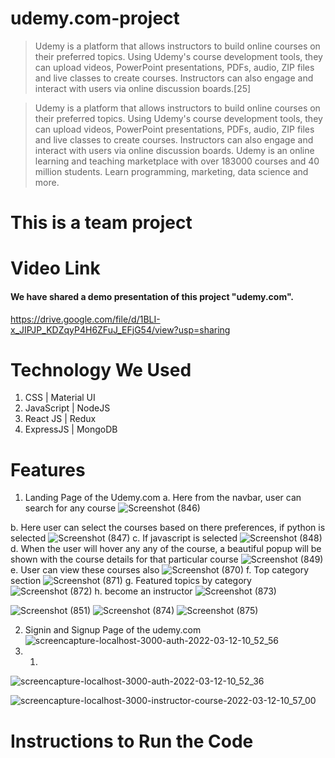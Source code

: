 # udemy.com-project
> Udemy is a platform that allows instructors to build online courses on their preferred topics. Using Udemy's course development tools, they can upload videos, PowerPoint presentations, PDFs, audio, ZIP files and live classes to create courses. Instructors can also engage and interact with users via online discussion boards.[25]

> Udemy is a platform that allows instructors to build online courses on their preferred topics. Using Udemy's course development tools, they can upload videos, PowerPoint presentations, PDFs, audio, ZIP files and live classes to create courses. Instructors can also engage and interact with users via online discussion boards.
> Udemy is an online learning and teaching marketplace with over 183000 courses and 40 million students. Learn programming, marketing, data science and more.
# This is a team project
# Video Link
#### We have shared a demo presentation of this project "udemy.com".
https://drive.google.com/file/d/1BLI-x_JIPJP_KDZqyP4H6ZFuJ_EFjG54/view?usp=sharing
# Technology We Used
1. CSS | Material UI
2. JavaScript | NodeJS
3. React JS | Redux
4. ExpressJS | MongoDB
# Features
1. Landing Page of the Udemy.com
a. Here from the navbar, user can search for any course
![Screenshot (846)](https://user-images.githubusercontent.com/65801101/158005211-cf4f40a0-dfbf-4d18-ad0c-977fe5b6f559.png)

b. Here user can select the courses based on there preferences, if python is selected
![Screenshot (847)](https://user-images.githubusercontent.com/65801101/158005230-6415e4f8-dfe5-4fc1-bd1d-a97f1d93ea30.png)
c. If javascript is selected
![Screenshot (848)](https://user-images.githubusercontent.com/65801101/158005240-4c0ce34e-f514-4bbc-9399-9d0b50e1303c.png)
d. When the user will hover any any of the course, a beautiful popup will be shown with the course details for that particular course
![Screenshot (849)](https://user-images.githubusercontent.com/65801101/158005255-a9514261-fa3e-476d-a27e-a7116eb79d4e.png)
e. User can view these courses also
![Screenshot (870)](https://user-images.githubusercontent.com/65801101/158005773-4b3d81f8-519b-438a-aae7-e1f27e232393.png)
f. Top category section
![Screenshot (871)](https://user-images.githubusercontent.com/65801101/158005672-0c5bee40-8d9d-4afa-8071-565ac5d7c60d.png)
g. Featured topics by category
![Screenshot (872)](https://user-images.githubusercontent.com/65801101/158005678-0d672f07-d0f2-4051-88bf-34cbc6b87d38.png)
h. become an instructor
![Screenshot (873)](https://user-images.githubusercontent.com/65801101/158005684-714160c5-4dde-4248-bfa8-9fac5681f601.png)

![Screenshot (851)](https://user-images.githubusercontent.com/65801101/158005257-e6f652a4-d9b7-47f2-8250-77c28cd0c34f.png)
![Screenshot (874)](https://user-images.githubusercontent.com/65801101/158005688-252727da-290f-421c-a1f8-a49fb2bf6a4e.png)
![Screenshot (875)](https://user-images.githubusercontent.com/65801101/158005695-b02d7309-5047-4570-9404-b5280c4be9b8.png)

2. Signin and Signup Page of the udemy.com
![screencapture-localhost-3000-auth-2022-03-12-10_52_56](https://user-images.githubusercontent.com/65801101/158005269-1396727b-6b0b-498a-9313-9d99deead265.png)
2. 1. 

![screencapture-localhost-3000-auth-2022-03-12-10_52_36](https://user-images.githubusercontent.com/65801101/158005520-affb878e-002b-4f73-9cb6-fa3c91f9970a.png)

![screencapture-localhost-3000-instructor-course-2022-03-12-10_57_00](https://user-images.githubusercontent.com/65801101/158005267-60971248-0460-4cf2-8d01-fe3147589b1a.png)


# Instructions to Run the Code
